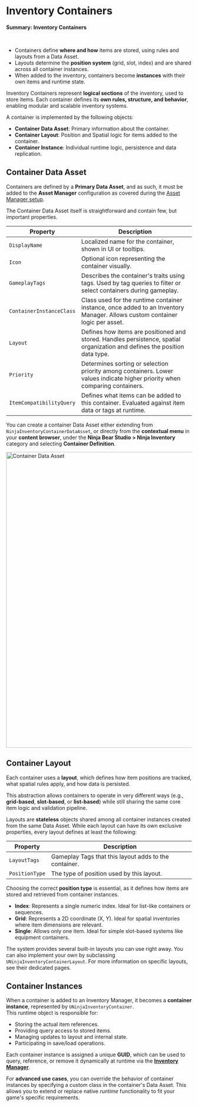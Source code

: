 # Inventory Containers
<primary-label ref="inventory"/>

<tldr>
    <p><b>Summary: Inventory Containers</b></p>
    <br/>
    <ul>
        <li>Containers define <b>where and how</b> items are stored, using rules and layouts from a Data Asset.</li>
        <li>Layouts determine the <b>position system</b> (grid, slot, index) and are shared across all container instances.</li>
        <li>When added to the inventory, containers become <b>instances</b> with their own items and runtime state.</li>
    </ul>
</tldr>

Inventory Containers represent **logical sections** of the inventory, used to store items. Each container defines its 
**own rules, structure, and behavior**, enabling modular and scalable inventory systems.

A container is implemented by the following objects:

- **Container Data Asset**: Primary information about the container.
- **Container Layout**: Position and Spatial logic for items added to the container.
- **Container Instance**: Individual runtime logic, persistence and data replication.

## Container Data Asset
Containers are defined by a **Primary Data Asset**, and as such, it must be added to the **Asset Manager** configuration
as covered during the [Asset Manager setup](inv_asset_manager.md#container-data-assets).

The Container Data Asset itself is straightforward and contain few, but important properties.

| Property                 | Description                                                                                                                 |
|--------------------------|-----------------------------------------------------------------------------------------------------------------------------|
| `DisplayName`            | Localized name for the container, shown in UI or tooltips.                                                                  |
| `Icon`                   | Optional icon representing the container visually.                                                                          |
| `GameplayTags`           | Describes the container's traits using tags. Used by tag queries to filter or select containers during gameplay.            |
| `ContainerInstanceClass` | Class used for the runtime container instance, once added to an Inventory Manager. Allows custom container logic per asset. |
| `Layout`                 | Defines how items are positioned and stored. Handles persistence, spatial organization and defines the position data type.  |
| `Priority`               | Determines sorting or selection priority among containers. Lower values indicate higher priority when comparing containers. |
| `ItemCompatibilityQuery` | Defines what items can be added to this container. Evaluated against item data or tags at runtime.                          |

You can create a container Data Asset either extending from `NinjaInventoryContainerDataAsset`, or directly from the
**contextual menu** in your **content browser**, under the **Ninja Bear Studio > Ninja Inventory** category and selecting
**Container Definition**.

<img src="inv_overview_container_data.png" alt="Container Data Asset" width="800" border-effect="line"/>

## Container Layout
Each container uses a **layout**, which defines how item positions are tracked, what spatial rules apply, and how data 
is persisted.

This abstraction allows containers to operate in very different ways (e.g., **grid-based**, **slot-based**, or 
**list-based**) while still sharing the same core item logic and validation pipeline.

Layouts are **stateless** objects shared among all container instances created from the same Data Asset. While each 
layout can have its own exclusive properties, every layout defines at least the following:

| Property       | Description                                           |
|----------------|-------------------------------------------------------|
| `LayoutTags`   | Gameplay Tags that this layout adds to the container. |
| `PositionType` | The type of position used by this layout.             |

Choosing the correct **position type** is essential, as it defines how items are stored and retrieved from container instances.

- **Index**: Represents a single numeric index. Ideal for list-like containers or sequences.
- **Grid**: Represents a 2D coordinate (X, Y). Ideal for spatial inventories where item dimensions are relevant.
- **Single**: Allows only one item. Ideal for simple slot-based systems like equipment containers.

The system provides several built-in layouts you can use right away. You can also implement your own by subclassing 
`UNinjaInventoryContainerLayout`. For more information on specific layouts, see their dedicated pages.

## Container Instances
When a container is added to an Inventory Manager, it becomes a **container instance**, represented by `UNinjaInventoryContainer`.  
This runtime object is responsible for:

- Storing the actual item references.
- Providing query access to stored items.
- Managing updates to layout and internal state.
- Participating in save/load operations.

Each container instance is assigned a unique **GUID**, which can be used to query, reference, or remove it dynamically at 
runtime via the **[Inventory Manager](inv_inventory_management.md#container-management)**.

For **advanced use cases**, you can override the behavior of container instances by specifying a custom class in the 
container's Data Asset. This allows you to extend or replace native _runtime_ functionality to fit your game's specific 
requirements.
